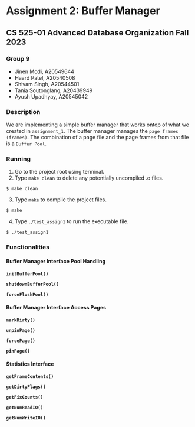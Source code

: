 
# Assignment 2: Buffer Manager
##  CS 525-01 Advanced Database Organization Fall 2023

### Group 9
- Jinen Modi, A20549644
- Haard Patel, A20540508
- Shivam Singh, A20544501
- Tania Soutonglang, A20439949
- Ayush Upadhyay, A20545042 

### Description

We are implementing a simple buffer manager that works ontop of what we created in `assignment_1`. The buffer manager manages the `page frames (frames)`. The combination of a page file and the page frames from that file is a `Buffer Pool`.

### Running

1. Go to the project root using terminal. 
2. Type `make clean` to delete any potentially uncompiled .o files.
```
$ make clean
```
3. Type `make` to compile the project files.
```
$ make
```
4. Type `./test_assign1` to run the executable file.
```
$ ./test_assign1
```

### Functionalities
#### Buffer Manager Interface Pool Handling

**`initBufferPool()`**<br>

**`shutdownBufferPool()`**<br>

**`forceFlushPool()`**<br>

#### Buffer Manager Interface Access Pages

**`markDirty()`**<br>

**`unpinPage()`**<br>

**`forcePage()`**<br>

**`pinPage()`**<br>

#### Statistics Interface

**`getFrameContents()`**

**`getDirtyFlags()`**

**`getFixCounts()`**

**`getNumReadIO()`**

**`getNumWriteIO()`**